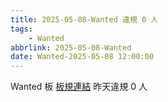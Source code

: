 ```yaml
---
title: 2025-05-08-Wanted 違規 0 人
tags:
    - Wanted
abbrlink: 2025-05-08-Wanted
date: Wanted-2025-05-08 12:00:00
---
```

Wanted 板 [板規連結](https://www.ptt.cc/bbs/Wanted/M.1608829773.A.D3B.html)
昨天違規 0 人
